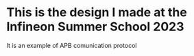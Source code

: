 # This is the design I made at the Infineon Summer School 2023 
It is an example of APB comunication protocol

